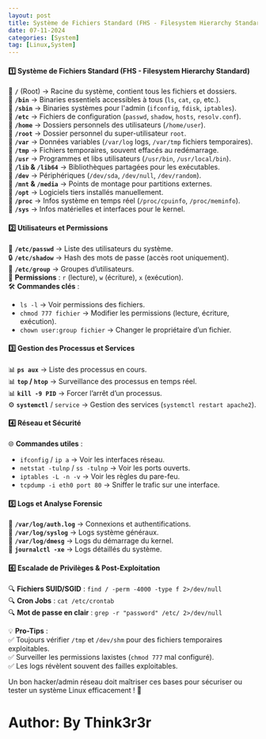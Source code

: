 ```yaml
---
layout: post
title: Système de Fichiers Standard (FHS - Filesystem Hierarchy Standard)
date: 07-11-2024
categories: [System]
tag: [Linux,System]
---
```


#### 1️⃣ **Système de Fichiers Standard (FHS - Filesystem Hierarchy Standard)**

📁 **`/`** (Root) → Racine du système, contient tous les fichiers et dossiers.  
📁 **`/bin`** → Binaries essentiels accessibles à tous (`ls`, `cat`, `cp`, etc.).  
📁 **`/sbin`** → Binaries systèmes pour l'admin (`ifconfig`, `fdisk`, `iptables`).  
📁 **`/etc`** → Fichiers de configuration (`passwd`, `shadow`, `hosts`, `resolv.conf`).  
📁 **`/home`** → Dossiers personnels des utilisateurs (`/home/user`).  
📁 **`/root`** → Dossier personnel du super-utilisateur `root`.  
📁 **`/var`** → Données variables (`/var/log` logs, `/var/tmp` fichiers temporaires).  
📁 **`/tmp`** → Fichiers temporaires, souvent effacés au redémarrage.  
📁 **`/usr`** → Programmes et libs utilisateurs (`/usr/bin`, `/usr/local/bin`).  
📁 **`/lib` & `/lib64`** → Bibliothèques partagées pour les exécutables.  
📁 **`/dev`** → Périphériques (`/dev/sda`, `/dev/null`, `/dev/random`).  
📁 **`/mnt` & `/media`** → Points de montage pour partitions externes.  
📁 **`/opt`** → Logiciels tiers installés manuellement.  
📁 **`/proc`** → Infos système en temps réel (`/proc/cpuinfo`, `/proc/meminfo`).  
📁 **`/sys`** → Infos matérielles et interfaces pour le kernel.

#### 2️⃣ **Utilisateurs et Permissions**

👤 **`/etc/passwd`** → Liste des utilisateurs du système.  
🔒 **`/etc/shadow`** → Hash des mots de passe (accès root uniquement).  
👥 **`/etc/group`** → Groupes d’utilisateurs.  
🔑 **Permissions** : `r` (lecture), `w` (écriture), `x` (exécution).  
🛠 **Commandes clés** :

- `ls -l` → Voir permissions des fichiers.
- `chmod 777 fichier` → Modifier les permissions (lecture, écriture, exécution).
- `chown user:group fichier` → Changer le propriétaire d’un fichier.

#### 3️⃣ **Gestion des Processus et Services**

📊 **`ps aux`** → Liste des processus en cours.  
📊 **`top` / `htop`** → Surveillance des processus en temps réel.  
📊 **`kill -9 PID`** → Forcer l’arrêt d’un processus.  
⚙ **`systemctl`** / `service` → Gestion des services (`systemctl restart apache2`).

#### 4️⃣ **Réseau et Sécurité**

🌐 **Commandes utiles** :

- `ifconfig` / `ip a` → Voir les interfaces réseau.
- `netstat -tulnp` / `ss -tulnp` → Voir les ports ouverts.
- `iptables -L -n -v` → Voir les règles du pare-feu.
- `tcpdump -i eth0 port 80` → Sniffer le trafic sur une interface.

#### 5️⃣ **Logs et Analyse Forensic**

📜 **`/var/log/auth.log`** → Connexions et authentifications.  
📜 **`/var/log/syslog`** → Logs système généraux.  
📜 **`/var/log/dmesg`** → Logs du démarrage du kernel.  
📜 **`journalctl -xe`** → Logs détaillés du système.

#### 6️⃣ **Escalade de Privilèges & Post-Exploitation**

🔍 **Fichiers SUID/SGID** : `find / -perm -4000 -type f 2>/dev/null`  
🔍 **Cron Jobs** : `cat /etc/crontab`  
🔍 **Mot de passe en clair** : `grep -r "password" /etc/ 2>/dev/null`

💡 **Pro-Tips** :  
✅ Toujours vérifier `/tmp` et `/dev/shm` pour des fichiers temporaires exploitables.  
✅ Surveiller les permissions laxistes (`chmod 777` mal configuré).  
✅ Les logs révèlent souvent des failles exploitables.

Un bon hacker/admin réseau doit maîtriser ces bases pour sécuriser ou tester un système Linux efficacement ! 🚀

# Author: By Think3r3r

